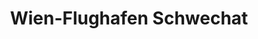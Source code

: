 ---
title: Wien-Flughafen Schwechat
url: /wien-flughafen-schwechat/
latitude: 48.125
longitude: 16.563
---